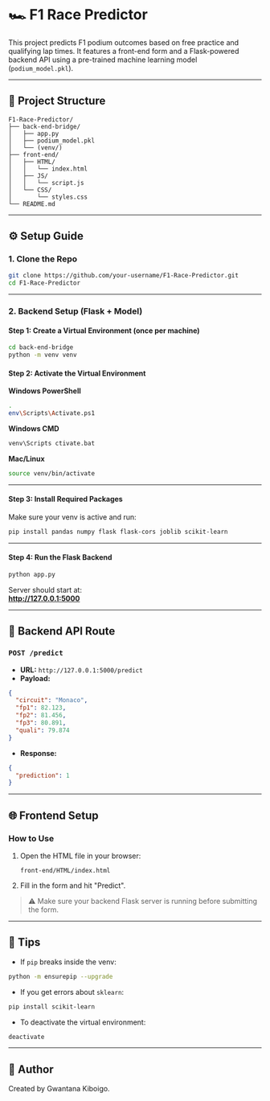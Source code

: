 # 🏎️ F1 Race Predictor

This project predicts F1 podium outcomes based on free practice and qualifying lap times. It features a front-end form and a Flask-powered backend API using a pre-trained machine learning model (`podium_model.pkl`).

---

## 📁 Project Structure

```
F1-Race-Predictor/
├── back-end-bridge/
│   ├── app.py
│   ├── podium_model.pkl
│   └── (venv/)
├── front-end/
│   ├── HTML/
│   │   └── index.html
│   ├── JS/
│   │   └── script.js
│   └── CSS/
│       └── styles.css
└── README.md
```

---

## ⚙️ Setup Guide

### 1. Clone the Repo

```bash
git clone https://github.com/your-username/F1-Race-Predictor.git
cd F1-Race-Predictor
```

---

### 2. Backend Setup (Flask + Model)

#### Step 1: Create a Virtual Environment (once per machine)

```bash
cd back-end-bridge
python -m venv venv
```

#### Step 2: Activate the Virtual Environment

**Windows PowerShell**
```bash
.
env\Scripts\Activate.ps1
```

**Windows CMD**
```cmd
venv\Scripts ctivate.bat
```

**Mac/Linux**
```bash
source venv/bin/activate
```

---

#### Step 3: Install Required Packages

Make sure your venv is active and run:

```bash
pip install pandas numpy flask flask-cors joblib scikit-learn
```

---

#### Step 4: Run the Flask Backend

```bash
python app.py
```

Server should start at:  
**http://127.0.0.1:5000**

---

## 🧠 Backend API Route

### `POST /predict`

- **URL:** `http://127.0.0.1:5000/predict`
- **Payload:**

```json
{
  "circuit": "Monaco",
  "fp1": 82.123,
  "fp2": 81.456,
  "fp3": 80.891,
  "quali": 79.874
}
```

- **Response:**

```json
{
  "prediction": 1
}
```

---

## 🌐 Frontend Setup

### How to Use

1. Open the HTML file in your browser:
   ```
   front-end/HTML/index.html
   ```

2. Fill in the form and hit "Predict".

> ⚠️ Make sure your backend Flask server is running before submitting the form.

---

## 🧼 Tips

- If `pip` breaks inside the venv:
```bash
python -m ensurepip --upgrade
```

- If you get errors about `sklearn`:
```bash
pip install scikit-learn
```

- To deactivate the virtual environment:
```bash
deactivate
```

---

## 👤 Author

Created by Gwantana Kiboigo.
